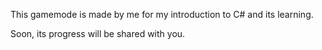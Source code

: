This gamemode is made by me for my introduction to C# and its learning.

Soon, its progress will be shared with you.
